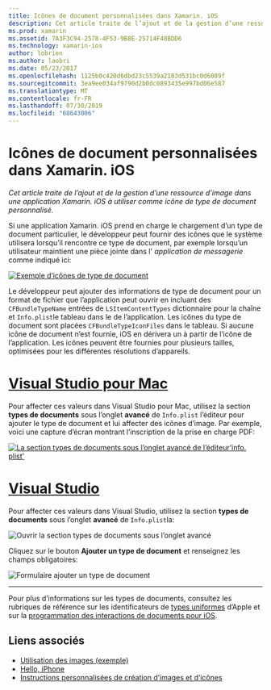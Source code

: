 ```yaml
---
title: Icônes de document personnalisées dans Xamarin. iOS
description: Cet article traite de l’ajout et de la gestion d’une ressource d’image dans une application Xamarin. iOS à utiliser comme icône de type de document personnalisé.
ms.prod: xamarin
ms.assetid: 7A3F3C94-2578-4F53-9B8E-25714F48BDD6
ms.technology: xamarin-ios
author: lobrien
ms.author: laobri
ms.date: 05/23/2017
ms.openlocfilehash: 1125b0c420d6dbd23c5539a2183d531bc0d6089f
ms.sourcegitcommit: 3ea9ee034af9790d2b0dc0893435e997bd06e587
ms.translationtype: MT
ms.contentlocale: fr-FR
ms.lasthandoff: 07/30/2019
ms.locfileid: "68643006"
---
```

# <a name="custom-document-icons-in-xamarinios"></a>Icônes de document personnalisées dans Xamarin. iOS

_Cet article traite de l’ajout et de la gestion d’une ressource d’image dans une application Xamarin. iOS à utiliser comme icône de type de document personnalisé._

Si une application Xamarin. iOS prend en charge le chargement d’un type de document particulier, le développeur peut fournir des icônes que le système utilisera lorsqu’il rencontre ce type de document, par exemple lorsqu’un utilisateur maintient une pièce jointe dans l' *application de messagerie* comme indiqué ici:

 [![](custom-document-types-images/17.png "Exemple d’icônes de type de document")](custom-document-types-images/17.png#lightbox)

Le développeur peut ajouter des informations de type de document pour un format de fichier que l’application peut ouvrir en incluant des `CFBundleTypeName` entrées de `LSItemContentTypes` dictionnaire pour la chaîne et `Info.plist`le tableau dans le de l’application. Les icônes du type de document sont placées `CFBundleTypeIconFiles` dans le tableau. Si aucune icône de document n’est fournie, iOS en dérivera un à partir de l’icône de l’application.
Les icônes peuvent être fournies pour plusieurs tailles, optimisées pour les différentes résolutions d’appareils. 

# <a name="visual-studio-for-mactabmacos"></a>[Visual Studio pour Mac](#tab/macos)

Pour affecter ces valeurs dans Visual Studio pour Mac, utilisez la section **types de documents** sous l’onglet **avancé** de `Info.plist` l’éditeur pour ajouter le type de document et lui affecter des icônes d’image. Par exemple, voici une capture d’écran montrant l’inscription de la prise en charge PDF:

 [![](custom-document-types-images/18.png "La section types de documents sous l’onglet avancé de l’éditeur’info. plist'")](custom-document-types-images/18.png#lightbox)
 
# <a name="visual-studiotabwindows"></a>[Visual Studio](#tab/windows)

Pour affecter ces valeurs dans Visual Studio, utilisez la section **types de documents** sous l’onglet **avancé** de `Info.plist`la:

 ![](custom-document-types-images/doc01w.png "Ouvrir la section types de documents sous l’onglet avancé")

Cliquez sur le bouton **Ajouter un type de document** et renseignez les champs obligatoires:

![](custom-document-types-images/doc02w.png "Formulaire ajouter un type de document")

-----


Pour plus d’informations sur les types de documents, consultez les rubriques de référence sur les identificateurs de [types uniformes](https://developer.apple.com/library/ios/#documentation/Miscellaneous/Reference/UTIRef/Articles/System-DeclaredUniformTypeIdentifiers.html) d’Apple et sur la [programmation des interactions de documents pour iOS](https://developer.apple.com/library/ios/#documentation/FileManagement/Conceptual/DocumentInteraction_TopicsForIOS/Introduction/Introduction.html).


## <a name="related-links"></a>Liens associés

- [Utilisation des images (exemple)](https://docs.microsoft.com/samples/xamarin/ios-samples/workingwithimages)
- [Hello, iPhone](~/ios/get-started/hello-ios/index.md)
- [Instructions personnalisées de création d’images et d’icônes](https://developer.apple.com/library/ios/#documentation/UserExperience/Conceptual/MobileHIG/IconsImages/IconsImages.html)
